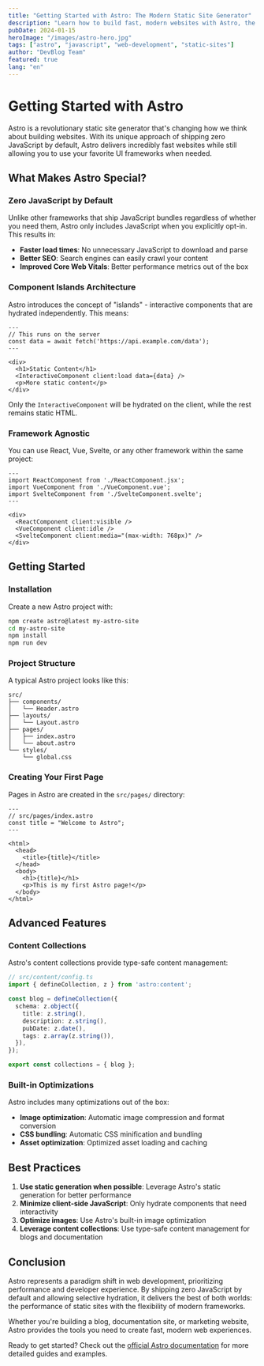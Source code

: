 ```yaml
---
title: "Getting Started with Astro: The Modern Static Site Generator"
description: "Learn how to build fast, modern websites with Astro, the static site generator that delivers zero JavaScript by default."
pubDate: 2024-01-15
heroImage: "/images/astro-hero.jpg"
tags: ["astro", "javascript", "web-development", "static-sites"]
author: "DevBlog Team"
featured: true
lang: "en"
---
```


# Getting Started with Astro

Astro is a revolutionary static site generator that's changing how we think about building websites. With its unique approach of shipping zero JavaScript by default, Astro delivers incredibly fast websites while still allowing you to use your favorite UI frameworks when needed.

## What Makes Astro Special?

### Zero JavaScript by Default
Unlike other frameworks that ship JavaScript bundles regardless of whether you need them, Astro only includes JavaScript when you explicitly opt-in. This results in:

- **Faster load times**: No unnecessary JavaScript to download and parse
- **Better SEO**: Search engines can easily crawl your content
- **Improved Core Web Vitals**: Better performance metrics out of the box

### Component Islands Architecture
Astro introduces the concept of "islands" - interactive components that are hydrated independently. This means:

```astro
---
// This runs on the server
const data = await fetch('https://api.example.com/data');
---

<div>
  <h1>Static Content</h1>
  <InteractiveComponent client:load data={data} />
  <p>More static content</p>
</div>
```

Only the `InteractiveComponent` will be hydrated on the client, while the rest remains static HTML.

### Framework Agnostic
You can use React, Vue, Svelte, or any other framework within the same project:

```astro
---
import ReactComponent from './ReactComponent.jsx';
import VueComponent from './VueComponent.vue';
import SvelteComponent from './SvelteComponent.svelte';
---

<div>
  <ReactComponent client:visible />
  <VueComponent client:idle />
  <SvelteComponent client:media="(max-width: 768px)" />
</div>
```

## Getting Started

### Installation
Create a new Astro project with:

```bash
npm create astro@latest my-astro-site
cd my-astro-site
npm install
npm run dev
```

### Project Structure
A typical Astro project looks like this:

```
src/
├── components/
│   └── Header.astro
├── layouts/
│   └── Layout.astro
├── pages/
│   ├── index.astro
│   └── about.astro
└── styles/
    └── global.css
```

### Creating Your First Page
Pages in Astro are created in the `src/pages/` directory:

```astro
---
// src/pages/index.astro
const title = "Welcome to Astro";
---

<html>
  <head>
    <title>{title}</title>
  </head>
  <body>
    <h1>{title}</h1>
    <p>This is my first Astro page!</p>
  </body>
</html>
```

## Advanced Features

### Content Collections
Astro's content collections provide type-safe content management:

```typescript
// src/content/config.ts
import { defineCollection, z } from 'astro:content';

const blog = defineCollection({
  schema: z.object({
    title: z.string(),
    description: z.string(),
    pubDate: z.date(),
    tags: z.array(z.string()),
  }),
});

export const collections = { blog };
```

### Built-in Optimizations
Astro includes many optimizations out of the box:

- **Image optimization**: Automatic image compression and format conversion
- **CSS bundling**: Automatic CSS minification and bundling
- **Asset optimization**: Optimized asset loading and caching

## Best Practices

1. **Use static generation when possible**: Leverage Astro's static generation for better performance
2. **Minimize client-side JavaScript**: Only hydrate components that need interactivity
3. **Optimize images**: Use Astro's built-in image optimization
4. **Leverage content collections**: Use type-safe content management for blogs and documentation

## Conclusion

Astro represents a paradigm shift in web development, prioritizing performance and developer experience. By shipping zero JavaScript by default and allowing selective hydration, it delivers the best of both worlds: the performance of static sites with the flexibility of modern frameworks.

Whether you're building a blog, documentation site, or marketing website, Astro provides the tools you need to create fast, modern web experiences.

Ready to get started? Check out the [official Astro documentation](https://docs.astro.build) for more detailed guides and examples.
